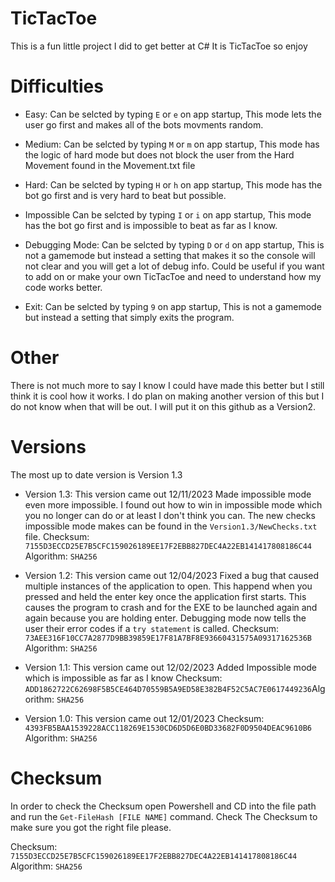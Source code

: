 # TicTacToe
This is a fun little project I did to get better at C# 
It is TicTacToe so enjoy

# Difficulties 

- Easy:
Can be selcted by typing `E` or `e` on app startup, This mode lets the user go first and makes all of the bots movments random. 

- Medium:
Can be selcted by typing `M` or `m` on app startup, This mode has the logic of hard mode but does not block the user from the Hard Movement found in the Movement.txt file

- Hard:
Can be selcted by typing `H` or `h` on app startup, This mode has the bot go first and is very hard to beat but possible.

- Impossible
Can be selcted by typing `I` or `i` on app startup, This mode has the bot go first and is impossible to beat as far as I know.

- Debugging Mode:
Can be selcted by typing `D` or `d` on app startup, This is not a gamemode but instead a setting that makes it so the console will not clear and you will get a lot of debug info. Could be useful if you want to add on or make your own TicTacToe and need to understand how my code works better.

- Exit:
Can be selcted by typing `9` on app startup, This is not a gamemode but instead a setting that simply exits the program. 

# Other
There is not much more to say I know I could have made this better but I still think it is cool how it works. I do plan on making another version of this but I do not know when that will be out. I will put it on this github as a Version2. 

# Versions
The most up to date version is Version 1.3

- Version 1.3:
This version came out 12/11/2023
Made impossible mode even more impossible. I found out how to win in impossible mode which you no longer can do or at least I don't think you can.
The new checks impossible mode makes can be found in the `Version1.3/NewChecks.txt` file.
Checksum: `7155D3ECCD25E7B5CFC159026189EE17F2EBB827DEC4A22EB141417808186C44` Algorithm: `SHA256`

- Version 1.2:
This version came out 12/04/2023
Fixed a bug that caused multiple instances of the application to open. This happend when you pressed and held the enter key once the application first starts. This causes the program to crash and for the EXE to be launched again and again because you are holding enter.
Debugging mode now tells the user their error codes if a `try statement` is called.
Checksum: `73AEE316F10CC7A2877D9BB39859E17F81A7BF8E93660431575A09317162536B` Algorithm: `SHA256`

- Version 1.1:
This version came out 12/02/2023
Added Impossible mode which is impossible as far as I know
Checksum: `ADD1862722C62698F5B5CE464D70559B5A9ED58E382B4F52C5AC7E0617449236`Algorithm: `SHA256`

- Version 1.0:
This version came out 12/01/2023
Checksum: `4393FB5BAA1539228ACC118269E1530CD6D5D6E0BD33682F0D9504DEAC9610B6` Algorithm: `SHA256`

# Checksum
In order to check the Checksum open Powershell and CD into the file path and run the `Get-FileHash [FILE NAME]` command.
Check The Checksum to make sure you got the right file please.

Checksum: `7155D3ECCD25E7B5CFC159026189EE17F2EBB827DEC4A22EB141417808186C44` Algorithm: `SHA256`
